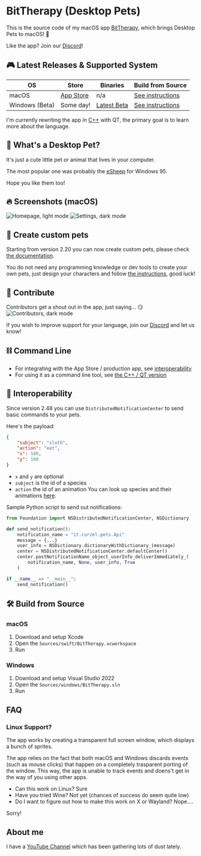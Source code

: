 # BitTherapy (Desktop Pets)
This is the source code of my macOS app [BitTherapy](https://apps.apple.com/app/desktop-pets/id1575542220), which brings Desktop Pets to macOS! 🚀

Like the app? Join our [Discord](https://discord.gg/MCdEgXKSH5)!

## 🎮 Latest Releases & Supported System
|OS|Store|Binaries|Build from Source|
|---|---|---|---|
|macOS|[App Store](https://apps.apple.com/app/id1575542220)|n/a|[See instructions](#build-macos)|
|Windows (Beta)|Some day!|[Latest Beta](https://github.com/curzel-it/bit-therapy/releases/tag/windows-v1.0.0)|[See instructions](#build-windows)|

I'm currently rewriting the app in [C++](https://github.com/curzel-it/bit-therapy-cpp) with QT, the primary goal is to learn more about the language.

## 🤔 What's a Desktop Pet?
It's just a cute little pet or animal that lives in your computer.

The most popular one was probably the [eSheep](https://github.com/Adrianotiger/desktopPet) for Windows 95.

Hope you like them too!

## 🔥 Screenshots (macOS)
![Homepage, light mode](docs/1.png)
![Settings, dark mode](docs/2.png)

## 🎨 Create custom pets
Starting from version 2.20 you can now create custom pets, please check [the documentation](https://curzel.it/bit-therapy/custompets).

You do not need any programming knowledge or dev tools to create your own pets, just design your characters and follow [the instructions](https://curzel.it/bit-therapy/custompets), good luck!

## 🙏 Contribute
Contributors get a shout out in the app, just saying... 😏
![Contributors, dark mode](docs/contributors.png)

If you wish to improve support for your language, join our [Discord](https://discord.gg/MCdEgXKSH5) and let us know!

## ⛓️ Command Line
* For integrating with the App Store / production app, see [interoperability](#interoperability)
* For using it as a command line tool, see [the C++ / QT version](https://github.com/curzel-it/bit-therapy-cpp)

## 🔔 Interoperability 
<a name="interoperability"></a>
Since version 2.48 you can use `DistributedNotificationCenter` to send basic commands to your pets.

Here's the payload:
```json
{
    "subject": "sloth",
    "action": "eat",
    "x": 100,
    "y": 100
}
```
* `x` and `y` are optional
* `subject` is the id of a species
* `action` the id of an animation
You can look up species and their animations [here](https://github.com/curzel-it/bit-therapy/tree/main/Species).

Sample Python script to send out notifications:
```python
from Foundation import NSDistributedNotificationCenter, NSDictionary

def send_notification():
    notification_name = "it.curzel.pets.Api"
    message = {...}
    user_info = NSDictionary.dictionaryWithDictionary_(message)
    center = NSDistributedNotificationCenter.defaultCenter()
    center.postNotificationName_object_userInfo_deliverImmediately_(
        notification_name, None, user_info, True
    )

if __name__ == "__main__":
    send_notification()
```

## 🛠️ Build from Source
### macOS
<a name="build-macos"></a>
1. Download and setup Xcode
1. Open the `Sources/swift/BitTherapy.xcworkspace`
1. Run

### Windows
<a name="build-windows"></a>
1. Download and setup Visual Studio 2022
1. Open the `Sources/windows/BitTherapy.sln`
1. Run

## FAQ
### Linux Support?
The app works by creating a transparent full screen window, which displays a bunch of sprites.

The app relies on the fact that both macOS and Windows discards events (such as mouse clicks) that happen on a completely trasparent porting of the window. This way, the app is unable to track events and doens't get in the way of you using other apps.

* Can this work on Linux? Sure
* Have you tried Wine? Not yet (chances of success do seem quite low)
* Do I want to figure out how to make this work on X or Wayland? Nope....

Sorry!

## About me
I have a [YouTube Channel](https://www.youtube.com/@HiddenMugs) which has been gathering lots of dust lately.
